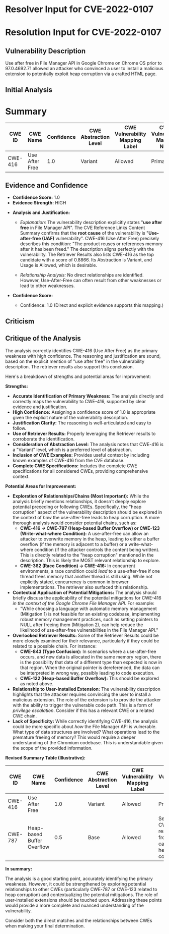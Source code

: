 # Resolver Input for CVE-2022-0107

# Resolution Input for CVE-2022-0107

## Vulnerability Description
Use after free in File Manager API in Google Chrome on Chrome OS prior to 97.0.4692.71 allowed an attacker who convinced a user to install a malicious extension to potentially exploit heap corruption via a crafted HTML page.

## Initial Analysis
# Summary
| CWE ID | CWE Name | Confidence | CWE Abstraction Level | CWE Vulnerability Mapping Label | CWE-Vulnerability Mapping Notes |
|---|---|---|---|---|---|
| CWE-416 | Use After Free | 1.0 | Variant | Allowed | Primary CWE |

## Evidence and Confidence

*   **Confidence Score:** 1.0
*   **Evidence Strength:** HIGH

- **Analysis and Justification:**  
  - *Explanation:* The vulnerability description explicitly states "**use after free** in File Manager API". The CVE Reference Links Content Summary confirms that the **root cause** of the vulnerability is "**Use-after-free (UAF)** vulnerability". CWE-416 (Use After Free) precisely describes this condition: "The product reuses or references memory after it has been freed." The description aligns perfectly with the vulnerability. The Retriever Results also lists CWE-416 as the top candidate with a score of 0.8866. Its Abstraction is Variant, and Usage is Allowed, which is desirable.
  
  - *Relationship Analysis:* No direct relationships are identified. However, Use-After-Free can often result from other weaknesses or lead to other weaknesses.

- **Confidence Score:**  
  - Confidence: 1.0 (Direct and explicit evidence supports this mapping.)

## Criticism
## Critique of the Analysis

The analysis correctly identifies CWE-416 (Use After Free) as the primary weakness with high confidence. The reasoning and justification are sound, based on the explicit mention of "use after free" in the vulnerability description. The retriever results also support this conclusion.

Here's a breakdown of strengths and potential areas for improvement:

**Strengths:**

*   **Accurate Identification of Primary Weakness:** The analysis directly and correctly maps the vulnerability to CWE-416, supported by clear evidence and justification.
*   **High Confidence:** Assigning a confidence score of 1.0 is appropriate given the explicit nature of the vulnerability description.
*   **Justification Clarity:** The reasoning is well-articulated and easy to follow.
*   **Use of Retriever Results:** Properly leveraging the Retriever results to corroborate the identification.
*   **Consideration of Abstraction Level:** The analysis notes that CWE-416 is a "Variant" level, which is a preferred level of abstraction.
*   **Inclusion of CWE Examples:** Provides useful context by including known examples of CWE-416 from the CVE database.
*   **Complete CWE Specifications:** Includes the complete CWE specifications for all considered CWEs, providing comprehensive context.

**Potential Areas for Improvement:**

*   **Exploration of Relationships/Chains (Most Important):** While the analysis briefly mentions relationships, it doesn't deeply explore potential preceding or following CWEs. Specifically, the "heap corruption" aspect of the vulnerability description should be explored in the context of *how* the use-after-free leads to heap corruption. A more thorough analysis would consider potential chains, such as:
    *   **CWE-416 -> CWE-787 (Heap-based Buffer Overflow) or CWE-123 (Write-what-where Condition):**  A use-after-free can allow an attacker to overwrite memory in the heap, leading to either a buffer overflow (if the memory is adjacent to a buffer) or a write-what-where condition (if the attacker controls the content being written). This is directly related to the "heap corruption" mentioned in the description.  This is likely the MOST relevant relationship to explore.
    *   **CWE-362 (Race Condition) -> CWE-416:** In concurrent environments, a race condition could *lead* to a use-after-free if one thread frees memory that another thread is still using. While not explicitly stated, concurrency is common in browser implementations.  The retriever also surfaced this relationship.
*   **Contextual Application of Potential Mitigations:** The analysis should briefly discuss the applicability of the potential mitigations for CWE-416 *in the context of the Google Chrome File Manager API*. For example:
    *   "While choosing a language with automatic memory management (Mitigation 1) is not feasible for an existing codebase, implementing robust memory management practices, such as setting pointers to NULL after freeing them (Mitigation 2), can help reduce the likelihood of use-after-free vulnerabilities in the File Manager API."
*   **Overlooked Retriever Results:** Some of the Retriever Results could be more closely examined for their relevance, particularly if they could be related to a possible chain.  For instance:
    *   **CWE-843 (Type Confusion):** In scenarios where a use-after-free occurs, and new data is allocated in the same memory region, there is the possibility that data of a different type than expected is now in that region. When the original pointer is dereferenced, the data can be interpreted in wrong way, possibly leading to code execution.
    *   **CWE-122 (Heap-based Buffer Overflow):** This should be explored as noted above.
*   **Relationship to User-Installed Extension:** The vulnerability description highlights that the attacker requires convincing the user to install a malicious extension. The role of the extension is to provide the attacker with the ability to trigger the vulnerable code path. This is a form of *privilege escalation*. Consider if this has a relevant CWE or a related CWE chain.
*   **Lack of Specificity:** While correctly identifying CWE-416, the analysis could be more specific about *how* the File Manager API is vulnerable. What type of data structures are involved? What operations lead to the premature freeing of memory? This would require a deeper understanding of the Chromium codebase. This is understandable given the scope of the provided information.

**Revised Summary Table (Illustrative):**

| CWE ID | CWE Name | Confidence | CWE Abstraction Level | CWE Vulnerability Mapping Label | CWE-Vulnerability Mapping Notes |
|---|---|---|---|---|---|
| CWE-416 | Use After Free | 1.0 | Variant | Allowed | Primary CWE |
| CWE-787 | Heap-based Buffer Overflow | 0.5 | Base | Allowed | Secondary CWE, resulting from the UAF causing heap corruption|

**In summary:**

The analysis is a good starting point, accurately identifying the primary weakness. However, it could be strengthened by exploring potential relationships to other CWEs (particularly CWE-787 or CWE-123 related to heap corruption) and contextualizing the potential mitigations. The role of user-installed extensions should be touched upon.  Addressing these points would provide a more complete and nuanced understanding of the vulnerability.

Consider both the direct matches and the relationships between CWEs
when making your final determination.
        